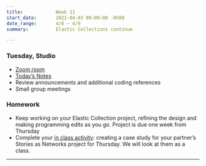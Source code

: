 ```yaml
---
title:            Week 11
start_date:       2021-04-03 00:00:00 -0500
date_range:       4/6 – 4/9
summary:          Elastic Collections continue

---
```



### Tuesday, Studio
- [Zoom room](https://newschool.zoom.us/my/nikafisher)
- [Today&rsquo;s Notes](https://paper.dropbox.com/doc/Parsons-Week-11a-Elastic-Collections-Continue--BIR_Mry2y~onOirTJnj1VB9vAQ-KMj11F4ypAgyU8KzPSIW2)
- Review announcements and additional coding references
- Small group meetings

### Homework
- Keep working on your Elastic Collection project, refining the design and making programming edits as you go. Project is due one week from Thursday
- Complete your [in class activity](https://paper.dropbox.com/doc/Parsons-Week-10b-Elastic-Collections-Continue-Sophomore-Work-Collection-Documenting-Work--BIRlwpANOFWGGMArYv4EXrM_Ag-fUKXyRNAmXZAiOnM8IZwG#:uid=013461229502076639341871&h2=Activity-%E2%80%93-Documenting-Your-Pa): creating a case study for your partner&rsquo;s Stories as Networks project for Thursday. We will look at them as a class.

---
